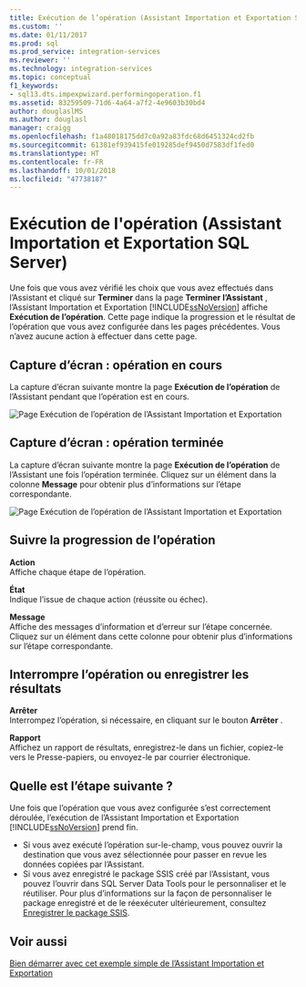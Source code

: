 ```yaml
---
title: Exécution de l’opération (Assistant Importation et Exportation SQL Server) | Microsoft Docs
ms.custom: ''
ms.date: 01/11/2017
ms.prod: sql
ms.prod_service: integration-services
ms.reviewer: ''
ms.technology: integration-services
ms.topic: conceptual
f1_keywords:
- sql13.dts.impexpwizard.performingoperation.f1
ms.assetid: 83259509-71d6-4a64-a7f2-4e9603b30bd4
author: douglaslMS
ms.author: douglasl
manager: craigg
ms.openlocfilehash: f1a48018175dd7c0a92a83fdc68d6451324cd2fb
ms.sourcegitcommit: 61381ef939415fe019285def9450d7583df1fed0
ms.translationtype: HT
ms.contentlocale: fr-FR
ms.lasthandoff: 10/01/2018
ms.locfileid: "47738187"
---
```

# <a name="performing-operation-sql-server-import-and-export-wizard"></a>Exécution de l'opération (Assistant Importation et Exportation SQL Server)
Une fois que vous avez vérifié les choix que vous avez effectués dans l’Assistant et cliqué sur **Terminer** dans la page **Terminer l’Assistant** , l’Assistant Importation et Exportation [!INCLUDE[ssNoVersion](../../includes/ssnoversion-md.md)] affiche **Exécution de l’opération**. Cette page indique la progression et le résultat de l’opération que vous avez configurée dans les pages précédentes. Vous n’avez aucune action à effectuer dans cette page.

## <a name="screen-shot---operation-in-progress"></a>Capture d’écran : opération en cours 
 La capture d’écran suivante montre la page **Exécution de l’opération** de l’Assistant pendant que l’opération est en cours.  
  
 ![Page Exécution de l’opération de l’Assistant Importation et Exportation](../../integration-services/import-export-data/media/performing-operation1.png "Page Exécution de l’opération de l’Assistant Importation et Exportation")  

## <a name="screen-shot---operation-completed"></a>Capture d’écran : opération terminée 
 La capture d’écran suivante montre la page **Exécution de l’opération** de l’Assistant une fois l’opération terminée. Cliquez sur un élément dans la colonne **Message** pour obtenir plus d’informations sur l’étape correspondante.  
  
 ![Page Exécution de l’opération de l’Assistant Importation et Exportation](../../integration-services/import-export-data/media/performing-operation2.png "Page Exécution de l’opération de l’Assistant Importation et Exportation")  
  
## <a name="watch-the-progress-of-the-operation"></a>Suivre la progression de l’opération
 **Action**  
 Affiche chaque étape de l’opération.  
  
 **État**  
 Indique l’issue de chaque action (réussite ou échec).  
  
 **Message**  
 Affiche des messages d’information et d’erreur sur l’étape concernée. Cliquez sur un élément dans cette colonne pour obtenir plus d’informations sur l’étape correspondante.

## <a name="interrupt-the-operation-or-save-the-results"></a>Interrompre l’opération ou enregistrer les résultats
 **Arrêter**  
 Interrompez l’opération, si nécessaire, en cliquant sur le bouton **Arrêter** .  
  
 **Rapport**  
 Affichez un rapport de résultats, enregistrez-le dans un fichier, copiez-le vers le Presse-papiers, ou envoyez-le par courrier électronique.  
  
## <a name="whats-next"></a>Quelle est l’étape suivante ?  
 Une fois que l’opération que vous avez configurée s’est correctement déroulée, l’exécution de l’Assistant Importation et Exportation [!INCLUDE[ssNoVersion](../../includes/ssnoversion-md.md)] prend fin.  
-   Si vous avez exécuté l’opération sur-le-champ, vous pouvez ouvrir la destination que vous avez sélectionnée pour passer en revue les données copiées par l’Assistant.  
-   Si vous avez enregistré le package SSIS créé par l’Assistant, vous pouvez l’ouvrir dans SQL Server Data Tools pour le personnaliser et le réutiliser. Pour plus d’informations sur la façon de personnaliser le package enregistré et de le réexécuter ultérieurement, consultez [Enregistrer le package SSIS](../../integration-services/import-export-data/save-ssis-package-sql-server-import-and-export-wizard.md).

## <a name="see-also"></a>Voir aussi
[Bien démarrer avec cet exemple simple de l’Assistant Importation et Exportation](../../integration-services/import-export-data/get-started-with-this-simple-example-of-the-import-and-export-wizard.md)



